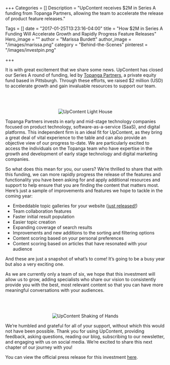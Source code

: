 +++
Categories = []
Description = "UpContent receives $2M in Series A funding from Topanga Partners, allowing the team to accelerate the release of product feature releases."

Tags = []
date = "2017-01-25T13:23:16-04:00"
title = "How $2M in Series A Funding Will Accelerate Growth and Rapidly Progress Feature Releases"
Hero_image = ""
author = "Marissa Burdett"
author_image = "/images/marissa.png"
category = "Behind-the-Scenes"
pinterest = "/images/investpin.png"

+++

It is with great excitement that we share some news. UpContent has closed our Series A round of funding, led by [Topanga Partners](http://topangafund.com/), a private equity fund based in Pittsburgh. Through these efforts, we raised $2 million (USD) to accelerate growth and gain invaluable resources to support our team.

<p style="text-align: center;"><img src="/images/lighthousse.png" alt="UpContent Light House" style="margin-top: 50px;"></p>

Topanga Partners invests in early and mid-stage technology companies focused on product technology, software-as-a-service (SaaS), and digital platforms. This independent firm is an ideal fit for UpContent, as they bring a great deal of vital experience to the table and can also provide an objective view of our progress to-date. We are particularly excited to access the individuals on the Topanga team who have expertise in the growth and development of early stage technology and digital marketing companies.

So what does this mean for you, our users? We’re thrilled to share that with this funding, we can more rapidly progress the release of the features and functionality you have been asking for and apply additional resources and support to help ensure that you are finding the content that matters most. Here’s just a sample of improvements and features we hope to tackle in the coming year:

- Embeddable topic galleries for your website ([just released!](upcontent.com/gallery))
- Team collaboration features
- Faster initial result population
- Easier topic creation
- Expanding coverage of search results
- Improvements and new additions to the sorting and filtering options
- Content scoring based on your personal preferences
- Content scoring based on articles that have resonated with your audience

And these are just a snapshot of what’s to come! It’s going to be a busy year but also a very exciting one.

As we are currently only a team of six, we hope that this investment will allow us to grow, adding specialists who share our vision to consistently provide you with the best, most relevant content so that you can have more meaningful conversations with your audiences.

<p style="text-align: center;"><img src="/images/shakinghands.png" alt="UpContent Shaking of Hands" style="margin-top: 50px;"></p>

We’re humbled and grateful for all of your support, without which this would not have been possible. Thank you for using UpContent, providing feedback, asking questions, reading our blog, subscribing to our newsletter, and engaging with us on social media. We’re excited to share this next chapter of our journey with you!

You can view the official press release for this investment [here](https://upcontent.com/press-releases/community-elf-raise/).
